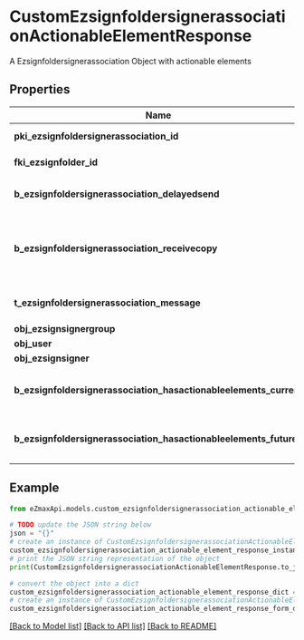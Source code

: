 # CustomEzsignfoldersignerassociationActionableElementResponse

A Ezsignfoldersignerassociation Object with actionable elements

## Properties

Name | Type | Description | Notes
------------ | ------------- | ------------- | -------------
**pki_ezsignfoldersignerassociation_id** | **int** | The unique ID of the Ezsignfoldersignerassociation | 
**fki_ezsignfolder_id** | **int** | The unique ID of the Ezsignfolder | 
**b_ezsignfoldersignerassociation_delayedsend** | **bool** | If this flag is true the signatory is part of a delayed send. | 
**b_ezsignfoldersignerassociation_receivecopy** | **bool** | If this flag is true. The signatory will receive a copy of every signed Ezsigndocument even if it ain&#39;t required to sign the document. | 
**t_ezsignfoldersignerassociation_message** | **str** | A custom text message that will be added to the email sent. | 
**obj_ezsignsignergroup** | [**EzsignsignergroupResponseCompound**](EzsignsignergroupResponseCompound.md) |  | [optional] 
**obj_user** | [**EzsignfoldersignerassociationResponseCompoundUser**](EzsignfoldersignerassociationResponseCompoundUser.md) |  | [optional] 
**obj_ezsignsigner** | [**EzsignsignerResponseCompound**](EzsignsignerResponseCompound.md) |  | [optional] 
**b_ezsignfoldersignerassociation_hasactionableelements_current** | **bool** | Indicates if the Ezsignfoldersignerassociation has actionable elements in the current step | 
**b_ezsignfoldersignerassociation_hasactionableelements_future** | **bool** | Indicates if the Ezsignfoldersignerassociation has actionable elements in a future step | 

## Example

```python
from eZmaxApi.models.custom_ezsignfoldersignerassociation_actionable_element_response import CustomEzsignfoldersignerassociationActionableElementResponse

# TODO update the JSON string below
json = "{}"
# create an instance of CustomEzsignfoldersignerassociationActionableElementResponse from a JSON string
custom_ezsignfoldersignerassociation_actionable_element_response_instance = CustomEzsignfoldersignerassociationActionableElementResponse.from_json(json)
# print the JSON string representation of the object
print(CustomEzsignfoldersignerassociationActionableElementResponse.to_json())

# convert the object into a dict
custom_ezsignfoldersignerassociation_actionable_element_response_dict = custom_ezsignfoldersignerassociation_actionable_element_response_instance.to_dict()
# create an instance of CustomEzsignfoldersignerassociationActionableElementResponse from a dict
custom_ezsignfoldersignerassociation_actionable_element_response_form_dict = custom_ezsignfoldersignerassociation_actionable_element_response.from_dict(custom_ezsignfoldersignerassociation_actionable_element_response_dict)
```
[[Back to Model list]](../README.md#documentation-for-models) [[Back to API list]](../README.md#documentation-for-api-endpoints) [[Back to README]](../README.md)


